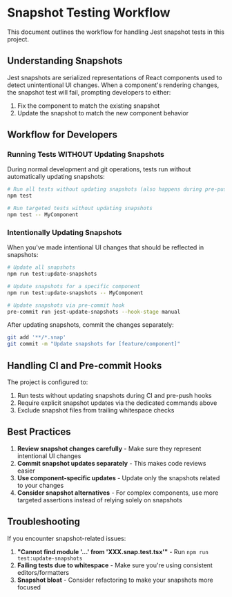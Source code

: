 # Snapshot Testing Workflow

This document outlines the workflow for handling Jest snapshot tests in this project.

## Understanding Snapshots

Jest snapshots are serialized representations of React components used to detect unintentional UI changes. When a component's rendering changes, the snapshot test will fail, prompting developers to either:

1. Fix the component to match the existing snapshot
2. Update the snapshot to match the new component behavior

## Workflow for Developers

### Running Tests WITHOUT Updating Snapshots

During normal development and git operations, tests run without automatically updating snapshots:

```bash
# Run all tests without updating snapshots (also happens during pre-push)
npm test

# Run targeted tests without updating snapshots
npm test -- MyComponent
```

### Intentionally Updating Snapshots

When you've made intentional UI changes that should be reflected in snapshots:

```bash
# Update all snapshots
npm run test:update-snapshots

# Update snapshots for a specific component
npm run test:update-snapshots -- MyComponent

# Update snapshots via pre-commit hook
pre-commit run jest-update-snapshots --hook-stage manual
```

After updating snapshots, commit the changes separately:

```bash
git add '**/*.snap'
git commit -m "Update snapshots for [feature/component]"
```

## Handling CI and Pre-commit Hooks

The project is configured to:

1. Run tests without updating snapshots during CI and pre-push hooks
2. Require explicit snapshot updates via the dedicated commands above
3. Exclude snapshot files from trailing whitespace checks

## Best Practices

1. **Review snapshot changes carefully** - Make sure they represent intentional UI changes
2. **Commit snapshot updates separately** - This makes code reviews easier
3. **Use component-specific updates** - Update only the snapshots related to your changes
4. **Consider snapshot alternatives** - For complex components, use more targeted assertions instead of relying solely on snapshots

## Troubleshooting

If you encounter snapshot-related issues:

1. **"Cannot find module '...' from 'XXX.snap.test.tsx'"** - Run `npm run test:update-snapshots`
2. **Failing tests due to whitespace** - Make sure you're using consistent editors/formatters
3. **Snapshot bloat** - Consider refactoring to make your snapshots more focused
